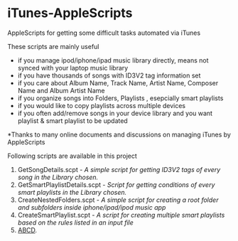 # iTunes-AppleScripts
AppleScripts for getting some difficult tasks automated via iTunes

These scripts are mainly useful 
- if you manage ipod/iphone/ipad music library directly, means not synced with your laptop music library
- if you have thousands of songs with ID3V2 tag information set
- if you care about Album Name, Track Name, Artist Name, Composer Name and Album Artist Name
- if you organize songs into Folders, Playlists , esepcially smart playlists
- if you would like to copy playlists across multiple devices
- if you often add/remove songs in your device library and you want playlist & smart playlist to be updated


*Thanks to many online documents and discussions on managing iTunes by AppleScripts 


Following scripts are available in this project

1. GetSongDetails.scpt - _A simple script for getting ID3V2 tags of every song in the Library chosen._
2. GetSmartPlaylistDetails.scpt - _Script for getting conditions of every smart playlists in the Library chosen._
3. CreateNestedFolders.scpt - _A simple script for creating a root folder and subfolders inside iphone/ipad/ipod music app_
4. CreateSmartPlaylist.scpt - _A script for creating multiple smart playlists based on the rules listed in an input file_
5. [ABCD](Docs/GetSmartPlaylistDetails.md).


